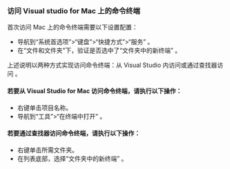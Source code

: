 ### <a name="accessing-a-command-terminal-on-visual-studios-for-mac"></a>访问 Visual studio for Mac 上的命令终端

首次访问 Mac 上的命令终端需要以下设置配置：

* 导航到“系统首选项”>“键盘”>“快捷方式”>“服务”  。
* 在“文件和文件夹”下，验证是否选中了“文件夹中的新终端”   。

上述说明以两种方式实现访问命令终端：从 Visual Studio 内访问或通过查找器访问   。 

#### <a name="to-access-a-command-terminal-from-visual-studio-for-mac"></a>若要从 Visual Studio for Mac 访问命令终端，请执行以下操作：

* 右键单击项目名称。
* 导航到“工具”>“在终端中打开”  。

#### <a name="to-access-a-command-terminal-from-finder"></a>若要通过查找器访问命令终端，请执行以下操作：

* 右键单击所需文件夹。
* 在列表底部，选择“文件夹中的新终端”  。
